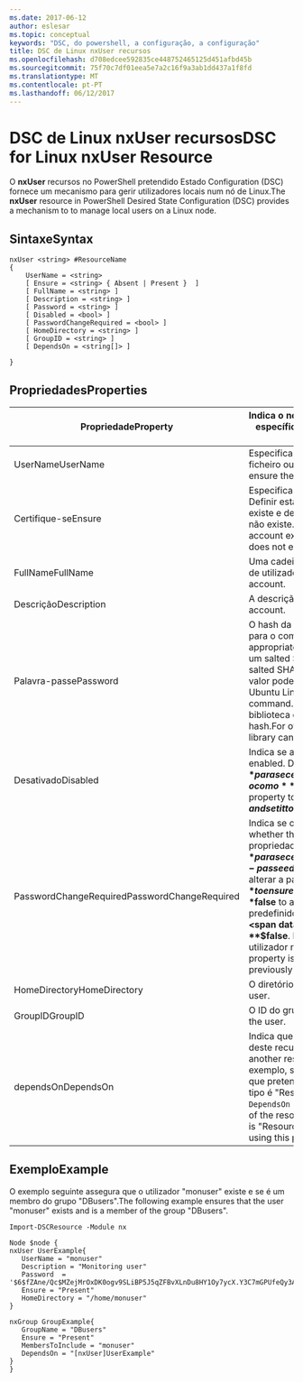 ```yaml
---
ms.date: 2017-06-12
author: eslesar
ms.topic: conceptual
keywords: "DSC, do powershell, a configuração, a configuração"
title: DSC de Linux nxUser recursos
ms.openlocfilehash: d708edcee592835ce448752465125d451afbd45b
ms.sourcegitcommit: 75f70c7df01eea5e7a2c16f9a3ab1dd437a1f8fd
ms.translationtype: MT
ms.contentlocale: pt-PT
ms.lasthandoff: 06/12/2017
---
```

# <a name="dsc-for-linux-nxuser-resource"></a><span data-ttu-id="db8ad-103">DSC de Linux nxUser recursos</span><span class="sxs-lookup"><span data-stu-id="db8ad-103">DSC for Linux nxUser Resource</span></span>

<span data-ttu-id="db8ad-104">O **nxUser** recursos no PowerShell pretendido Estado Configuration (DSC) fornece um mecanismo para gerir utilizadores locais num nó de Linux.</span><span class="sxs-lookup"><span data-stu-id="db8ad-104">The **nxUser** resource in PowerShell Desired State Configuration (DSC) provides a mechanism to to manage local users on a Linux node.</span></span>

## <a name="syntax"></a><span data-ttu-id="db8ad-105">Sintaxe</span><span class="sxs-lookup"><span data-stu-id="db8ad-105">Syntax</span></span>

```
nxUser <string> #ResourceName
{
    UserName = <string>
    [ Ensure = <string> { Absent | Present }  ]
    [ FullName = <string> ]
    [ Description = <string> ]
    [ Password = <string> ]
    [ Disabled = <bool> ]
    [ PasswordChangeRequired = <bool> ]
    [ HomeDirectory = <string> ]
    [ GroupID = <string> ]
    [ DependsOn = <string[]> ]

}
```

## <a name="properties"></a><span data-ttu-id="db8ad-106">Propriedades</span><span class="sxs-lookup"><span data-stu-id="db8ad-106">Properties</span></span>

|  <span data-ttu-id="db8ad-107">Propriedade</span><span class="sxs-lookup"><span data-stu-id="db8ad-107">Property</span></span> |  <span data-ttu-id="db8ad-108">Indica o nome de conta para o qual pretende garantir um estado específico.</span><span class="sxs-lookup"><span data-stu-id="db8ad-108">Indicates the account name for which you want to ensure a specific state.</span></span> | 
|---|---|
| <span data-ttu-id="db8ad-109">UserName</span><span class="sxs-lookup"><span data-stu-id="db8ad-109">UserName</span></span>| <span data-ttu-id="db8ad-110">Especifica a localização onde pretende garantir o estado de um ficheiro ou diretório.</span><span class="sxs-lookup"><span data-stu-id="db8ad-110">Specifies the location where you want to ensure the state for a file or directory.</span></span>| 
| <span data-ttu-id="db8ad-111">Certifique-se</span><span class="sxs-lookup"><span data-stu-id="db8ad-111">Ensure</span></span>| <span data-ttu-id="db8ad-112">Especifica se a conta existe.</span><span class="sxs-lookup"><span data-stu-id="db8ad-112">Specifies whether the account exists.</span></span> <span data-ttu-id="db8ad-113">Definir esta propriedade para "Presente" para garantir que a conta existe e defina-o para "Ausente", certifique-se de que a conta não existe.</span><span class="sxs-lookup"><span data-stu-id="db8ad-113">Set this property to "Present" to ensure that the account exists, and set it to "Absent" to ensure that the account does not exist.</span></span>| 
| <span data-ttu-id="db8ad-114">FullName</span><span class="sxs-lookup"><span data-stu-id="db8ad-114">FullName</span></span>| <span data-ttu-id="db8ad-115">Uma cadeia que contém o nome completo a utilizar para a conta de utilizador.</span><span class="sxs-lookup"><span data-stu-id="db8ad-115">A string that contains the full name to use for the user account.</span></span>| 
| <span data-ttu-id="db8ad-116">Descrição</span><span class="sxs-lookup"><span data-stu-id="db8ad-116">Description</span></span>| <span data-ttu-id="db8ad-117">A descrição da conta de utilizador.</span><span class="sxs-lookup"><span data-stu-id="db8ad-117">The description for the user account.</span></span>| 
| <span data-ttu-id="db8ad-118">Palavra-passe</span><span class="sxs-lookup"><span data-stu-id="db8ad-118">Password</span></span>| <span data-ttu-id="db8ad-119">O hash da palavra-passe de utilizadores no formato adequado para o computador Linux.</span><span class="sxs-lookup"><span data-stu-id="db8ad-119">The hash of the users password in the appropriate form for the Linux computer.</span></span> <span data-ttu-id="db8ad-120">Normalmente, trata-se um salted SHA-256, ou um hash SHA-512.</span><span class="sxs-lookup"><span data-stu-id="db8ad-120">Typically, this is a salted SHA-256, or SHA-512 hash.</span></span> <span data-ttu-id="db8ad-121">Debian e Ubuntu Linux, este valor pode ser gerado com o comando mkpasswd.</span><span class="sxs-lookup"><span data-stu-id="db8ad-121">On Debian and Ubuntu Linux, this value can be generated with the mkpasswd command.</span></span> <span data-ttu-id="db8ad-122">Para outros distros Linux, o método de crypt da biblioteca de Crypt do Python pode ser utilizado para gerar o hash.</span><span class="sxs-lookup"><span data-stu-id="db8ad-122">For other Linux distros, the crypt method of Python’s Crypt library can be used to generate the hash.</span></span>| 
| <span data-ttu-id="db8ad-123">Desativado</span><span class="sxs-lookup"><span data-stu-id="db8ad-123">Disabled</span></span>| <span data-ttu-id="db8ad-124">Indica se a conta está ativada.</span><span class="sxs-lookup"><span data-stu-id="db8ad-124">Indicates whether the account is enabled.</span></span> <span data-ttu-id="db8ad-125">Defina esta propriedade como **$true** para se certificar de que esta conta está desativada e defina-o como **$false** para se certificar de que está ativada.</span><span class="sxs-lookup"><span data-stu-id="db8ad-125">Set this property to **$true** to ensure that this account is disabled, and set it to **$false** to ensure that it is enabled.</span></span>| 
| <span data-ttu-id="db8ad-126">PasswordChangeRequired</span><span class="sxs-lookup"><span data-stu-id="db8ad-126">PasswordChangeRequired</span></span>| <span data-ttu-id="db8ad-127">Indica se o utilizador pode alterar a palavra-passe.</span><span class="sxs-lookup"><span data-stu-id="db8ad-127">Indicates whether the user can change the password.</span></span> <span data-ttu-id="db8ad-128">Defina esta propriedade como **$true** para se certificar de que o utilizador não é possível alterar a palavra-passe e defina-o como **$false** para permitir ao utilizador alterar a palavra-passe.</span><span class="sxs-lookup"><span data-stu-id="db8ad-128">Set this property to **$true** to ensure that the user cannot change the password, and set it to **$false** to allow the user to change the password.</span></span> <span data-ttu-id="db8ad-129">O valor predefinido é **$false**.</span><span class="sxs-lookup"><span data-stu-id="db8ad-129">The default value is **$false**.</span></span> <span data-ttu-id="db8ad-130">Esta propriedade é avaliada apenas se a conta de utilizador não existia anteriormente e está a ser criada.</span><span class="sxs-lookup"><span data-stu-id="db8ad-130">This property is only evaluated if the user account did not exist previously and is being created.</span></span>| 
| <span data-ttu-id="db8ad-131">HomeDirectory</span><span class="sxs-lookup"><span data-stu-id="db8ad-131">HomeDirectory</span></span>| <span data-ttu-id="db8ad-132">O diretório de raiz para o utilizador.</span><span class="sxs-lookup"><span data-stu-id="db8ad-132">The home directory for the user.</span></span>| 
| <span data-ttu-id="db8ad-133">GroupID</span><span class="sxs-lookup"><span data-stu-id="db8ad-133">GroupID</span></span>| <span data-ttu-id="db8ad-134">O ID do grupo principal para o utilizador.</span><span class="sxs-lookup"><span data-stu-id="db8ad-134">The primary group ID for the user.</span></span>| 
| <span data-ttu-id="db8ad-135">dependsOn</span><span class="sxs-lookup"><span data-stu-id="db8ad-135">DependsOn</span></span> | <span data-ttu-id="db8ad-136">Indica que a configuração de outro recurso tem de executar antes deste recurso é configurado.</span><span class="sxs-lookup"><span data-stu-id="db8ad-136">Indicates that the configuration of another resource must run before this resource is configured.</span></span> <span data-ttu-id="db8ad-137">Por exemplo, se o ID do bloco de script de configuração de recursos que pretende executar primeiro é "ResourceName" e o respetivo tipo é "ResourceType", a sintaxe para utilizar esta propriedade é `DependsOn = "[ResourceType]ResourceName"`.</span><span class="sxs-lookup"><span data-stu-id="db8ad-137">For example, if the ID of the resource configuration script block that you want to run first is "ResourceName" and its type is "ResourceType", the syntax for using this property is `DependsOn = "[ResourceType]ResourceName"`.</span></span>| 

## <a name="example"></a><span data-ttu-id="db8ad-138">Exemplo</span><span class="sxs-lookup"><span data-stu-id="db8ad-138">Example</span></span>

<span data-ttu-id="db8ad-139">O exemplo seguinte assegura que o utilizador "monuser" existe e se é um membro do grupo "DBusers".</span><span class="sxs-lookup"><span data-stu-id="db8ad-139">The following example ensures that the user "monuser" exists and is a member of the group "DBusers".</span></span>

```
Import-DSCResource -Module nx 

Node $node {
nxUser UserExample{
   UserName = "monuser"
   Description = "Monitoring user"
   Password  =    '$6$fZAne/Qc$MZejMrOxDK0ogv9SLiBP5J5qZFBvXLnDu8HY1Oy7ycX.Y3C7mGPUfeQy3A82ev3zIabhDQnj2ayeuGn02CqE/0'
   Ensure = "Present"
   HomeDirectory = "/home/monuser"
}
 
nxGroup GroupExample{
   GroupName = "DBusers"
   Ensure = "Present"
   MembersToInclude = "monuser"
   DependsOn = "[nxUser]UserExample"            
}
}
```

